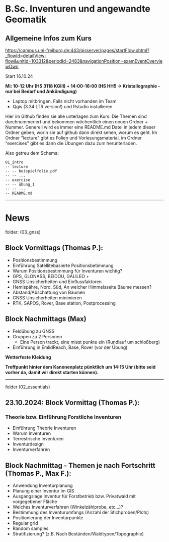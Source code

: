 # B.Sc. Inventuren und angewandte Geomatik
## Allgemeine Infos zum Kurs
https://campus.uni-freiburg.de:443/qisserver/pages/startFlow.xhtml?_flowId=detailView-flow&unitId=103312&periodId=2483&navigationPosition=examEventOverviewOwn

Start 16.10.24

**Mi: 10-12 Uhr (HS 3118 KGIII) + 14:00-16:00 (HS HH5 → Kristallographie - nur bei Bedarf und Ankündigung)**

- Laptop mitbringen. Falls nicht vorhanden im Team
- Qgis (3.34 LTR version!) und Rstudio installieren

Hier im Github finden sie alle unterlagen zum Kurs. Die Themen sind durchnummeriert und bekommen wöchentlich einen neuen Ordner + Nummer.
Generell wird es immer eine README.md Datei in jedem dieser Ordner geben,
worin sie auf github dann direkt sehen, worum es geht. Im Ordner "lecture" gibt es Folien und Vorlesungsmaterial, im Ordner "exercises"
gibt es dann die Übungen dazu zum herunterladen.

Also getreu dem Schema:
```
01_intro
-- lecture
-- -- beispielfolie.pdf
-- -- ...
-- exercise
-- -- übung_1
-- -- ...
-- README.md
```
--------------------

# News

folder: (03_gnss)

## Block Vormittags (Thomas P.):

- Positionsbestimmung
- Einführung Satellitebasierte Positionsbetimmung
- Warum Positionsbestimmung für Inventuren wichtig?
- GPS, GLONASS, BEIDOU, GALILEO +
- GNSS Unsicherheiten und Einflussfaktoren
- Hemispähre, Nord, Süd, An welcher Himmelsseite Bäume messen?
- Abstand/Abschattung von Bäumen
- GNSS Unsicherheiten minimieren
- RTK, SAPOS, Rover, Base station, Postprocessing

## Block Nachmittags (Max)
- Feldübung zu GNSS
- Gruppen zu 2 Personen
    - Eine Person trackt, eine misst punkte ein (Rundlauf um schloßberg)
- Einführung in EmlidReach, Base, Rover (vor der Übung)

**Wetterfeste Kleidung**

**Treffpunkt hinter dem Kanonenplatz pünktlich um 14:15 Uhr (bitte seid vorher da, damit wir direkt starten können).**

--------------------------

folder (02_essentials)

## 23.10.2024: Block Vormittag (Thomas P.):

### Theorie bzw. Einführung Forstliche Inventuren

- Einführung Theorie Inventuren
- Warum Inventuren
- Terrestrische Inventuren
- Inventurdesign
- Inventurverfahren

## Block Nachmittag - Themen je nach Fortschritt (Thomas P., Max F.):

- Anwendung Inventurplanung
- Planung einer Inventur im GIS
- Ausgangslage Inventur für Forstbetrieb bzw. Privatwald mit vorgegebener Fläche
- Welches Inventurverfahren (Winkelzählprobe, etc…)?
- Bestimmung des Inventurumfangs (Anzahl der Stichproben/Plots)
- Positionierung der Inventurpunkte
- Regular grid
- Random samples
- Stratifizierung? (z.B. Nach Beständen/Waldtypen/Topographie)
